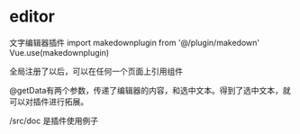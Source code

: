 # editor
文字编辑器插件
import makedownplugin from '@/plugin/makedown'
Vue.use(makedownplugin)

全局注册了以后，可以在任何一个页面上引用组件
<template>
    <div>
        <markdown @getData="getdata" width="100%" height="300px">
          <!--这是插槽-->
        </markdown>
    </div>
</template>

@getData有两个参数，传递了编辑器的内容，和选中文本。得到了选中文本，就可以对插件进行拓展。

/src/doc 是插件使用例子
